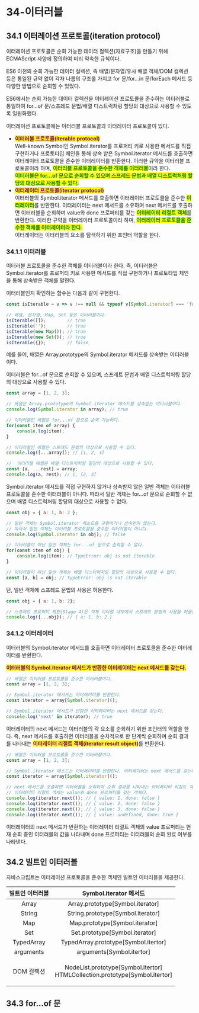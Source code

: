 # 34-이터러블

## 34.1 이터레이션 프로토콜(iteration protocol)

이터레이션 프로토콜은 순회 가능한 데이터 컬렉션(자료구조)을 만들기 위해 ECMAScript 사양에 정의하여 미리 약속한 규칙이다.

ES6 이전의 순회 가능한 데이터 컬렉션, 즉 배열/문자열/유사 배열 객체/DOM 컬렉션 등은 통일된 규약 없이 각자 나름의 구조를 가지고 for 문/for...in 문/forEach 메서드 등 다양한 방법으로 순회할 수 있었다.

ES6에서는 순회 가능한 데이터 컬렉션을 이터레이션 프로토콜을 준수하는 이터러블로 통일하여 for...of 문/스프레드 문법/배열 디스트럭처링 할당의 대상으로 사용할 수 있도록 일원화했다.

이터레이션 프로토콜에는 이터러블 프로토콜과 이터레이터 프로토콜이 있다.

* <mark style="color:purple;">**이터러블 프로토콜(iterable protocol)**</mark>\
  Well-known Symbol인 Symbol.iterator를 프로퍼티 키로 사용한 메서드를 직접 구현하거나 프로토타입 체인을 통해 상속 받은 Symbol.iterator 메서드를 호출하면 이터레이터 프로토콜을 준수한 이터레이터를 반환한다. 이러한 규약을 이터러블 프로토콜이라 하며, <mark style="color:green;">**이터러블 프로토콜을 준수한 객체를 이터러블**</mark>이라 한다.\
  <mark style="color:green;">**이터러블은 for...of 문으로 순회할 수 있으며 스프레드 문법과 배열 디스트럭처링 할당의 대상으로 사용할 수 있다.**</mark>
* <mark style="color:purple;">**이터레이터 프로토콜(iterator protocol)**</mark>\
  이터러블의 Symbol.iterator 메서드를 호출하면 이터레이터 프로토콜을 준수한 <mark style="color:green;">**이터레이터**</mark>를 반환한다. 이터레이터는 next 메서드를 소유하며 next 메서드를 호출하면 이터러블을 순회하며 value와 done 프로퍼티를 갖는 <mark style="color:green;">**이터레이터 리절트 객체**</mark>를 반환한다. 이러한 규약을 이터레이터 프로토콜이라 하며, <mark style="color:green;">**이터레이터 프로토콜을 준수한 객체를 이터레이터라 한다.**</mark>\
  이터레이터는 이터러블의 요소를 탐색하기 위한 포인터 역할을 한다.

### 34.1.1 이터러블

이터러블 프로토콜을 준수한 객체를 이터러블이라 한다. 즉, 이터러블은 Symbol.iterator를 프로퍼티 키로 사용한 메서드를 직접 구현하거나 프로토타입 체인을 통해 상속받은 객체를 말한다.

이터러블인지 확인하는 함수는 다음과 같이 구현한다.

```javascript
const isIterable = v => v !== null && typeof v[Symbol.iterator] === 'function';

// 배열, 문자열, Map, Set 등은 이터러블이다.
isIterable([]);        // true
isIterable('');        // true
isIterable(new Map()); // true
isIterable(new Set()); // true
isIterable({});        // false
```

예를 들어, 배열은 Array.prototype의 Symbol.iterator 메서드를 상속받는 이터러블이다.

이터러블은 for...of 문으로 순회할 수 있으며, 스프레트 문법과 배열 디스트럭처링 할당의 대상으로 사용할 수 있다.

```javascript
const array = [1, 2, 3];

// 배열은 Array.prototype의 Symbol.iterator 메소드를 상속받는 이터러블이다.
console.log(Symbol.iterator in array); // true

// 이터러블인 배열은 for...of 문으로 순회 가능하다.
for(const item of array) {
    console.log(item);
}

// 이터러블인 배열은 스프레드 문법의 대상으로 사용할 수 있다.
console.log([...array]); // [1, 2, 3]

//  이터러블 배열은 배열 디스트럭처링 할당의 대상으로 사용할 수 있다.
const [a, ...rest] = array;
console.log(a, rest); // 1, [2, 3]
```

Symbol.iterator 메서드를 직접 구현하지 않거나 상속받지 않은 일반 객체는 이터러블 프로토콜을 준수한 이터러블이 아니다. 따라서 일반 객체는 for...of 문으로 순회할 수 없으며 배열 디스트럭처링 할당의 대상으로 사용할 수 없다.

```javascript
const obj = { a: 1, b: 2 };

// 일반 객체는 Symbol.iterator 메소드를 구현하거나 상속받지 않는다.
// 따라서 일반 객체는 이터러블 프로토콜을 준수한 이터러블이 아니다.
console.log(Symbol.iterator in obj); // false

// 이터러블이 아닌 일반 객체는 for...of 문으로 순회할 수 없다.
for(const item of obj) {
    console.log(item); // TypeError: obj is not iterable
}

// 이터러블이 아닌 일반 객체는 배열 디스터럭처링 할당의 대상으로 사용할 수 없다.
const [a, b] = obj; // TypeError: obj is not iterable
```

단, 일반 객체에 스프레드 문법의 사용은 허용한다.

```javascript
const obj = { a: 1, b: 2};

// 스프레트 프로퍼티 제안(Stage 4)은 객체 리터럴 내부에서 스프레드 분법의 사용을 허용한다.
console.log({...obj}); // { a: 1, b: 2 }
```

### 34.1.2 이터레이터

이터러블의 Symbol.iterator 메서드를 호출하면 이터레이터 프로토콜을 준수한 이터레이터를 반환한다.

<mark style="color:purple;">**이터러블의 Symbol.iterator 메서드가 반환한 이터레이터는 next 메서드를 갖는다.**</mark>

```javascript
// 배열은 이터러블 프로토콜을 준수한 이터러블이다.
const array = [1, 2, 3];

// Symbol.iterator 메서드는 이터레이터를 반환한다.
const iterator = array[Symbol.iterator]();

// Symbol.iterator 메서드가 반환한 이터레이터는 next 메서드를 갖는다.
console.log('next' in iterator); // true
```

이터레이터의 next 메서드는 이터러블의 각 요소를 순회하기 위한 포인터의 역할을 한다. 즉, next 메서드를 호출하면 이터러블을 순차적으로 한 단계씩 순회하며 순회 결과를 나타내는 <mark style="color:purple;">**이터레이터 리절트 객체(iterator result object)**</mark>를 반환한다.

```javascript
// 배열은 이터러블 프로토콜을 준수한 이터러블이다.
const array = [1, 2, 3];

// Symbol.iterator 메소드는 이터레이터를 반환한다. 이터레이터는 next 메서드를 갖는다.
const iterator = array[Symbol.iterator]();

// next 메서드를 호출하면 이터러블을 순회하며 순회 결과를 나타내는 이터레이터 리절트 객체를 반환한다.
// 이터레이터 리절트 객체는 value와 done 프로퍼티를 갖는 객체다.
console.log(iterator.next()); // { value: 1, done: false }
console.log(iterator.next()); // { value: 2, done: false }
console.log(iterator.next()); // { value: 3, done: false }
console.log(iterator.next()); // { value: undefined, done: true }
```

이터레이터의 next 메서드가 반환하는 이터레이터 리절트 객체의 value 프로퍼티는 현재 순회 중인 이터러블의 값을 나타내며 done 프로퍼티는 이터러블의 순회 완료 여부를 나타낸다.

## 34.2 빌트인 이터러블

자바스크립트는 이터레이션 프로토콜을 준수한 객체인 빌트인 이터러블을 제공한다.

|  빌트인 이터러블  |                                  Symbol.iterator 메서드                                  |
| :--------: | :-----------------------------------------------------------------------------------: |
|    Array   |                           Array.prototype\[Symbol.iterator]                           |
|   String   |                           String.prototype\[Symbol.iterator]                          |
|     Map    |                            Map.prototype\[Symbol.iterator]                            |
|     Set    |                            Set.prototype\[Symbol.iterator]                            |
| TypedArray |                         TypedArray.prototype\[Symbol.itertor]                         |
|  arguments |                               arguments\[Symbol.itertor]                              |
|   DOM 컬렉션  | <p>NodeList.prototype[Symbol.itertor]<br>HTMLCollection.prototype[Symbol.itertor]</p> |

## 34.3 for...of 문
